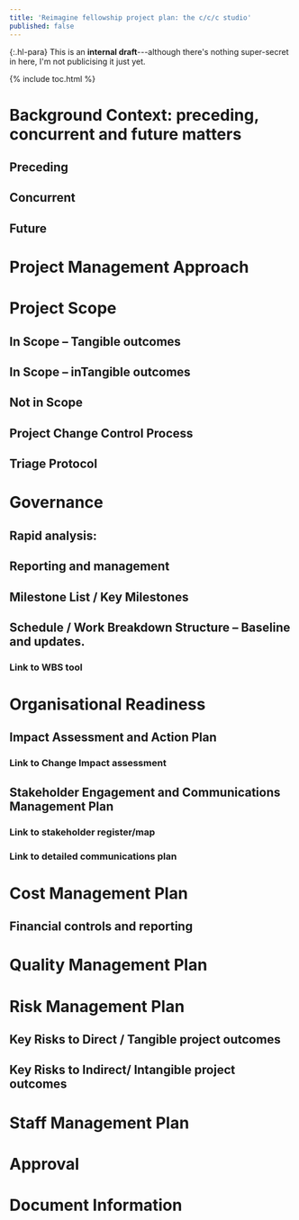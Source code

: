 ```yaml
---
title: 'Reimagine fellowship project plan: the c/c/c studio'
published: false
---
```


{:.hl-para}
This is an **internal draft**---although there's nothing super-secret in here,
I'm not publicising it just yet.

{% include toc.html %}

# Background Context: preceding, concurrent and future matters

## Preceding

## Concurrent

## Future

# Project Management Approach

# Project Scope

## In Scope – Tangible outcomes

## In Scope – inTangible outcomes

## Not in Scope

## Project Change Control Process

## Triage Protocol

# Governance

## Rapid analysis:

## Reporting and management

## Milestone List / Key Milestones

## Schedule / Work Breakdown Structure – Baseline and updates.

### Link to WBS tool

# Organisational Readiness

## Impact Assessment and Action Plan

### Link to Change Impact assessment

## Stakeholder Engagement and Communications Management Plan

### Link to stakeholder register/map

### Link to detailed communications plan

# Cost Management Plan

## Financial controls and reporting

# Quality Management Plan

# Risk Management Plan

## Key Risks to Direct / Tangible project outcomes

## Key Risks to Indirect/ Intangible project outcomes

# Staff Management Plan

# Approval

# Document Information

